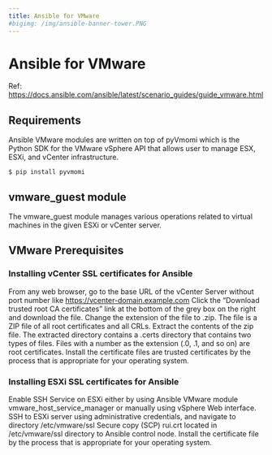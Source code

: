 ```yaml
---
title: Ansible for VMware
#bigimg: /img/ansible-banner-tower.PNG
---
```

# Ansible for VMware
Ref: https://docs.ansible.com/ansible/latest/scenario_guides/guide_vmware.html

## Requirements
Ansible VMware modules are written on top of pyVmomi which is the Python SDK for the VMware vSphere API that allows user to manage ESX, ESXi, and vCenter infrastructure. 

```
$ pip install pyvmomi
```

## vmware_guest module
The vmware_guest module manages various operations related to virtual machines in the given ESXi or vCenter server.

## VMware Prerequisites
### Installing vCenter SSL certificates for Ansible
From any web browser, go to the base URL of the vCenter Server without port number like https://vcenter-domain.example.com
Click the “Download trusted root CA certificates” link at the bottom of the grey box on the right and download the file.
Change the extension of the file to .zip. The file is a ZIP file of all root certificates and all CRLs.
Extract the contents of the zip file. The extracted directory contains a .certs directory that contains two types of files. Files with a number as the extension (.0, .1, and so on) are root certificates.
Install the certificate files are trusted certificates by the process that is appropriate for your operating system.

### Installing ESXi SSL certificates for Ansible
Enable SSH Service on ESXi either by using Ansible VMware module vmware_host_service_manager or manually using vSphere Web interface.
SSH to ESXi server using administrative credentials, and navigate to directory /etc/vmware/ssl
Secure copy (SCP) rui.crt located in /etc/vmware/ssl directory to Ansible control node.
Install the certificate file by the process that is appropriate for your operating system.

